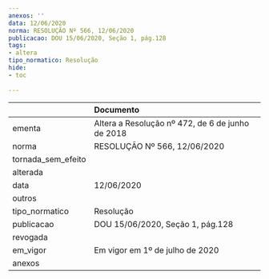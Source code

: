 ```yaml
---
anexos: ''
data: 12/06/2020
norma: RESOLUÇÃO Nº 566, 12/06/2020
publicacao: DOU 15/06/2020, Seção 1, pág.128
tags:
- altera
tipo_normatico: Resolução
hide: 
- toc 
 
---
```


|                    | Documento                                        |
|:-------------------|:-------------------------------------------------|
| ementa             | Altera a Resolução nº 472, de 6 de junho de 2018 |
| norma              | RESOLUÇÃO Nº 566, 12/06/2020                     |
| tornada_sem_efeito |                                                  |
| alterada           |                                                  |
| data               | 12/06/2020                                       |
| outros             |                                                  |
| tipo_normatico     | Resolução                                        |
| publicacao         | DOU 15/06/2020, Seção 1, pág.128                 |
| revogada           |                                                  |
| em_vigor           | Em vigor em 1º de julho de 2020                  |
| anexos             |                                                  |